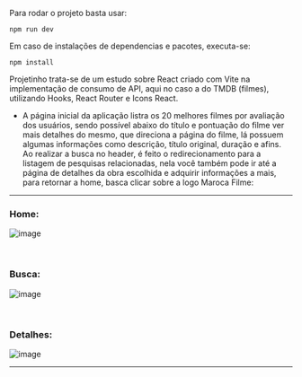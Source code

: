 Para rodar o projeto basta usar: 
```
npm run dev
```

Em caso de instalações de dependencias e pacotes, executa-se:
```
npm install
```

Projetinho trata-se de um estudo sobre React criado com Vite na implementação de consumo de API, aqui no caso a do TMDB (filmes), utilizando Hooks, React Router e Icons React.

* A página inicial da aplicação listra os 20 melhores filmes por avaliação dos usuários, sendo possível abaixo do título e pontuação do filme ver mais detalhes do mesmo, que direciona a página do filme, lá possuem algumas informações como descrição, título original, duração e afins. Ao realizar a busca no header, é feito o redirecionamento para a listagem de pesquisas relacionadas, nela você também pode ir até a página de detalhes da obra escolhida e adquirir informações a mais, para retornar a home, basca clicar sobre a logo Maroca Filme:

<hr>

### Home: 
![image](https://user-images.githubusercontent.com/85123013/221920579-76c975e3-b7f1-48bb-a1f4-8faa093919f4.png)


<br/>

### Busca:
![image](https://user-images.githubusercontent.com/85123013/221921249-2408fe7b-6c50-442a-ab16-ea5d20976987.png)

<br/>

### Detalhes:
![image](https://user-images.githubusercontent.com/85123013/221921635-bdc35378-54fb-4eae-9fba-c5ab975f8eb3.png)

<hr>
